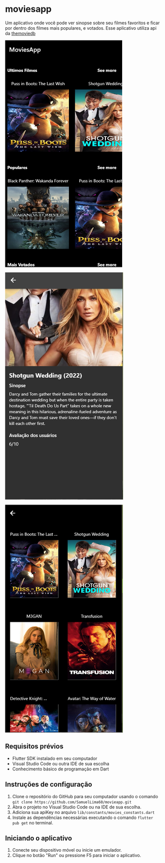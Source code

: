 # moviesapp

Um aplicativo onde você pode ver sinopse sobre seu filmes favoritos e ficar por dentro dos filmes mais populares, e votados. Esse aplicativo utiliza api da [themoviedb](https://www.themoviedb.org/)

![Pagina Home](https://github.com/SamuelLima60/moviesapp/blob/main/img/homePageScreenshot.png)  

![Pagina Ver Mais](https://github.com/SamuelLima60/moviesapp/blob/main/img/moviesDetailsPageScreenShot.png)

![Pagina de Detalhes](https://github.com/SamuelLima60/moviesapp/blob/main/img/viewSeeMoreScreenShot.png)

## Requisitos prévios
 - Flutter SDK instalado em seu computador
 - Visual Studio Code ou outra IDE de sua escolha
 - Conhecimento básico de programação em Dart
 
## Instruções de configuração
 1. Clone o repositório do GitHub para seu computador usando o comando ```git clone https://github.com/SamuelLima60/movieapp.git```
 2. Abra o projeto no Visual Studio Code ou na IDE de sua escolha.
 3. Adiciona sua apiKey no arquivo ```lib/constants/movies_constants.dart```
 4. Instale as dependências necessárias executando o comando ```flutter pub get``` no terminal.
 
## Iniciando o aplicativo
 1. Conecte seu dispositivo móvel ou inicie um emulador.
 2. Clique no botão "Run" ou pressione F5 para iniciar o aplicativo.
 
